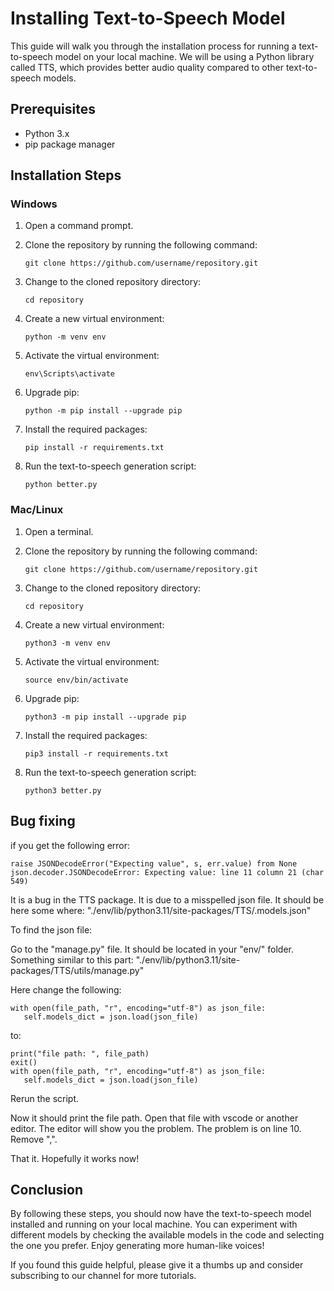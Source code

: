 # Installing Text-to-Speech Model

This guide will walk you through the installation process for running a text-to-speech model on your local machine. We will be using a Python library called TTS, which provides better audio quality compared to other text-to-speech models.

## Prerequisites

- Python 3.x
- pip package manager

## Installation Steps

### Windows

1. Open a command prompt.

2. Clone the repository by running the following command:
   ```
   git clone https://github.com/username/repository.git
   ```

3. Change to the cloned repository directory:
   ```
   cd repository
   ```

4. Create a new virtual environment:
   ```
   python -m venv env
   ```

5. Activate the virtual environment:
   ```
   env\Scripts\activate
   ```

6. Upgrade pip:
   ```
   python -m pip install --upgrade pip
   ```

7. Install the required packages:
   ```
   pip install -r requirements.txt
   ```

8. Run the text-to-speech generation script:
   ```
   python better.py
   ```

### Mac/Linux

1. Open a terminal.

2. Clone the repository by running the following command:
   ```
   git clone https://github.com/username/repository.git
   ```

3. Change to the cloned repository directory:
   ```
   cd repository
   ```

4. Create a new virtual environment:
   ```
   python3 -m venv env
   ```

5. Activate the virtual environment:
   ```
   source env/bin/activate
   ```

6. Upgrade pip:
   ```
   python3 -m pip install --upgrade pip
   ```

7. Install the required packages:
   ```
   pip3 install -r requirements.txt
   ```

8. Run the text-to-speech generation script:
   ```
   python3 better.py
   ```

## Bug fixing

if you get the following error:

```
raise JSONDecodeError("Expecting value", s, err.value) from None
json.decoder.JSONDecodeError: Expecting value: line 11 column 21 (char 549)
```

It is a bug in the TTS package. It is due to a misspelled json file. 
It should be here some where: "./env/lib/python3.11/site-packages/TTS/.models.json"

To find the json file:

Go to the "manage.py" file. It should be located in your "env/" folder.
Something similar to this part: "./env/lib/python3.11/site-packages/TTS/utils/manage.py"

Here change the following:
```
with open(file_path, "r", encoding="utf-8") as json_file:
   self.models_dict = json.load(json_file)
```
to:

```
print("file path: ", file_path)
exit()
with open(file_path, "r", encoding="utf-8") as json_file:
   self.models_dict = json.load(json_file)
```

Rerun the script.

Now it should print the file path. Open that file with vscode or another editor. The editor will show you the problem. The problem is on line 10. Remove ",".

That it. Hopefully it works now!


## Conclusion

By following these steps, you should now have the text-to-speech model installed and running on your local machine. You can experiment with different models by checking the available models in the code and selecting the one you prefer. Enjoy generating more human-like voices!

If you found this guide helpful, please give it a thumbs up and consider subscribing to our channel for more tutorials.
